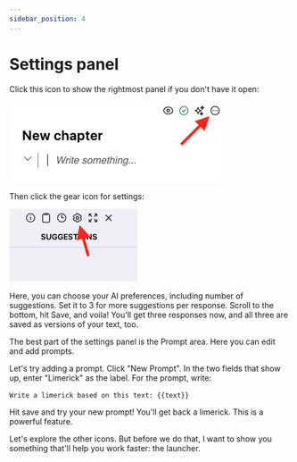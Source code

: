 ```yaml
---
sidebar_position: 4
---
```


# Settings panel

Click this icon to show the rightmost panel if you don't have it open:

![Icon to open sidebar (three dots all the way to the top right of the editor)](/img/ss/open-sidebar.png)

Then click the gear icon for settings:

![gear icon for settings](/img/ss/gear.png)

Here, you can choose your AI preferences, including number of suggestions. Set it to 3 for more suggestions per response. Scroll to the bottom, hit Save, and voila! You'll get three responses now, and all three are saved as versions of your text, too.

The best part of the settings panel is the Prompt area. Here you can edit and add prompts.

Let's try adding a prompt. Click "New Prompt". In the two fields that show up, enter "Limerick" as the label. For the prompt, write:

```
Write a limerick based on this text: {{text}}
```

Hit save and try your new prompt! You'll get back a limerick. This is a powerful feature.

Let's explore the other icons. But before we do that, I want to show you something that'll help you work faster: the launcher.